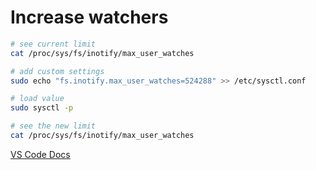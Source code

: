 ---
---

# Increase watchers
```bash
# see current limit
cat /proc/sys/fs/inotify/max_user_watches

# add custom settings
sudo echo "fs.inotify.max_user_watches=524288" >> /etc/sysctl.conf

# load value
sudo sysctl -p

# see the new limit
cat /proc/sys/fs/inotify/max_user_watches
```
[VS Code Docs](https://code.visualstudio.com/docs/setup/linux#_visual-studio-code-is-unable-to-watch-for-file-changes-in-this-large-workspace-error-enospc)
